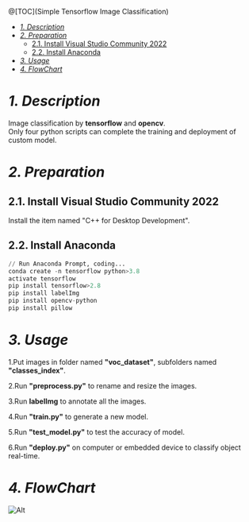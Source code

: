 @[TOC](Simple Tensorflow Image Classification)
- [*1. Description*](#-1-description-)
- [*2. Preparation*](#-2-preparation-)
  * [2.1. Install Visual Studio Community 2022](#21-install-visual-studio-community-2022)
  * [2.2. Install Anaconda](#22-install-anaconda)
- [*3. Usage*](#-3-usage-)
- [*4. FlowChart*](#-4-flowchart-)

# *1. Description*

Image classification by **tensorflow** and **opencv**.<br>
Only four python scripts can complete the training and deployment of custom model.


# *2. Preparation*
## 2.1. Install Visual Studio Community 2022
Install the item named "C++ for Desktop Development".

## 2.2. Install Anaconda
```python
// Run Anaconda Prompt, coding...
conda create -n tensorflow python>3.8
activate tensorflow
pip install tensorflow>2.8
pip install labelImg
pip install opencv-python
pip install pillow
```


# *3. Usage*

1.Put images in folder named **"voc_dataset"**, subfolders named **"classes_index"**.

2.Run **"preprocess.py"** to rename and resize the images.

3.Run **labelImg** to annotate all the images.

4.Run **"train.py"** to generate a new model.

5.Run **"test_model.py"** to test the accuracy of model.

6.Run **"deploy.py"** on computer or embedded device to classify object real-time.

 # *4. FlowChart*
 ![Alt]()
